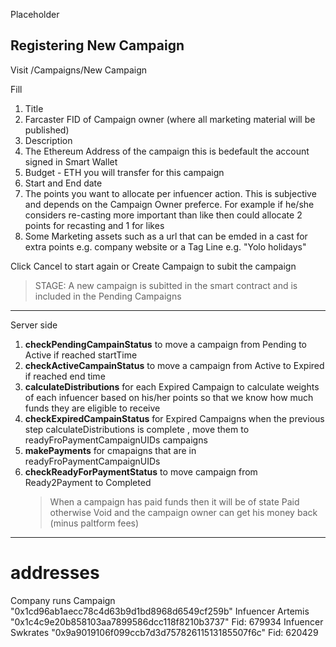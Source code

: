 Placeholder

## Registering New Campaign

Visit /Campaigns/New Campaign

Fill

1. Title
2. Farcaster FID of Campaign owner (where all marketing material will be published)
3. Description
4. The Ethereum Address of the campaign this is bedefault the account signed in Smart Wallet
5. Budget - ETH you will transfer for this campaign
6. Start and End date
7. The points you want to allocate per infuencer action. This is subjective and depends on the Campaign Owner preferce. For example if he/she considers re-casting more important than like then could allocate 2 points for recasting and 1 for likes
8. Some Marketing assets such as a url that can be emded in a cast for extra points e.g. company website or a Tag Line e.g. "Yolo holidays"

Click Cancel to start again or Create Campaign to subit the campaign

> STAGE: A new campaign is subitted in the smart contract and is included in the Pending Campaigns

---

Server side

1. **checkPendingCampainStatus** to move a campaign from Pending to Active if reached startTime
2. **checkActiveCampainStatus** to move a campaign from Active to Expired if reached end time
3. **calculateDistributions** for each Expired Campaign to calculate weights of each infuencer based on his/her points so that we know how much funds they are eligible to receive
4. **checkExpiredCampainStatus** for Expired Campaigns when the previous step calculateDistributions is complete , move them to readyFroPaymentCampaignUIDs campaigns
5. **makePayments** for cmapaigns that are in readyFroPaymentCampaignUIDs
6. **checkReadyForPaymentStatus** to move campaign from Ready2Payment to Completed
   > When a campaign has paid funds then it will be of state Paid otherwise Void and the campaign owner can get his money back (minus paltform fees)

---

# addresses

Company runs Campaign "0x1cd96ab1aecc78c4d63b9d1bd8968d6549cf259b"
Infuencer Artemis "0x1c4c9e20b858103aa7899586dcc118f8210b3737" Fid: 679934
Infuencer Swkrates "0x9a9019106f099ccb7d3d75782611513185507f6c" Fid: 620429
